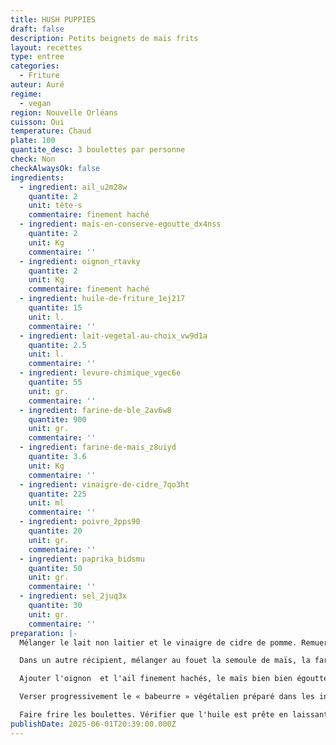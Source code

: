 ```yaml
---
title: HUSH PUPPIES
draft: false
description: Petits beignets de maïs frits
layout: recettes
type: entree
categories:
  - Friture
auteur: Auré
regime:
  - vegan
region: Nouvelle Orléans
cuisson: Oui
temperature: Chaud
plate: 100
quantite_desc: 3 boulettes par personne
check: Non
checkAlwaysOk: false
ingredients:
  - ingredient: ail_u2m28w
    quantite: 2
    unit: tête·s
    commentaire: finement haché
  - ingredient: mais-en-conserve-egoutte_dx4nss
    quantite: 2
    unit: Kg
    commentaire: ''
  - ingredient: oignon_rtavky
    quantite: 2
    unit: Kg
    commentaire: finement haché
  - ingredient: huile-de-friture_1ej217
    quantite: 15
    unit: l.
    commentaire: ''
  - ingredient: lait-vegetal-au-choix_vw9d1a
    quantite: 2.5
    unit: l.
    commentaire: ''
  - ingredient: levure-chimique_vgec6e
    quantite: 55
    unit: gr.
    commentaire: ''
  - ingredient: farine-de-ble_2av6w8
    quantite: 900
    unit: gr.
    commentaire: ''
  - ingredient: farine-de-mais_z8uiyd
    quantite: 3.6
    unit: Kg
    commentaire: ''
  - ingredient: vinaigre-de-cidre_7qo3ht
    quantite: 225
    unit: ml
    commentaire: ''
  - ingredient: poivre_2pps90
    quantite: 20
    unit: gr.
    commentaire: ''
  - ingredient: paprika_bidsmu
    quantite: 50
    unit: gr.
    commentaire: ''
  - ingredient: sel_2juq3x
    quantite: 30
    unit: gr.
    commentaire: ''
preparation: |-
  Mélanger le lait non laitier et le vinaigre de cidre de pomme. Remuer et laisser reposer quelques minutes pour faire cailler le tout, créant ainsi un « babeurre » végétalien.

  Dans un autre récipient, mélanger au fouet la semoule de maïs, la farine tout usage, la levure chimique, le bicarbonate de soude, le sel, le paprika et le poivre noir.

  Ajouter l'oignon  et l'ail finement hachés, le maïs bien bien égoutté au mélange sec. Bien mélanger pour répartir uniformément les légumes dans la pâte.

  Verser progressivement le « babeurre » végétalien préparé dans les ingrédients secs. Remuer jusqu'à ce que la pâte se mette en place. La pâte doit être épaisse, mais pas trop sèche.

  Faire frire les boulettes. Vérifier que l'huile est prête en laissant tomber une petite quantité de pâte dans l'huile ; si elle grésille et flotte à la surface, l'huile est prête.
publishDate: 2025-06-01T20:39:00.000Z
---
```

